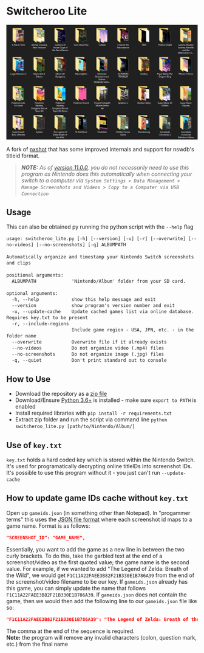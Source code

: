 # Switcheroo Lite

![Organized demo](/dev/albums.jpg)

A fork of [nxshot](https://github.com/s1cp/nxshot) that has some improved internals and support for nswdb's titleid format.

> _**NOTE:** As of [version 11.0.0](https://en-americas-support.nintendo.com/app/answers/detail/a_id/22525/~/nintendo-switch-system-updates-and-change-history#v1100), you do not necessarily need to use this program as Nintendo does this automatically when connecting your switch to a computer via `System Settings > Data Management > Manage Screenshots and Videos > Copy to a Computer via USB Connection`_

## Usage

This can also be obtained py running the python script with the `--help` flag

```text
usage: switcheroo_lite.py [-h] [--version] [-u] [-r] [--overwrite] [--no-videos] [--no-screenshots] [-q] ALBUMPATH

Automatically organize and timestamp your Nintendo Switch screenshots and clips

positional arguments:
  ALBUMPATH             'Nintendo/Album' folder from your SD card.

optional arguments:
  -h, --help            show this help message and exit
  --version             show program's version number and exit
  -u, --update-cache    Update cached games list via online database. Requires key.txt to be present
  -r, --include-regions
                        Include game region - USA, JPN, etc. - in the folder name
  --overwrite           Overwrite file if it already exists
  --no-videos           Do not organize video (.mp4) files
  --no-screenshots      Do not organize image (.jpg) files
  -q, --quiet           Don't print standard out to console
  ```

## How to Use

- Download the repository as a [zip file](https://github.com/dmynerd78/switcheroo-lite/archive/master.zip)
- Download/Ensure [Python 3.6+](https://www.python.org/downloads/) is installed - make sure `export to PATH` is enabled
- Install required libraries with `pip install -r requirements.txt`
- Extract zip folder and run the script via command line `python switcheroo_lite.py [path/to/Nintendo/Album/]`

## Use of `key.txt`

`key.txt` holds a hard coded key which is stored within the Nintendo Switch. It's used for programatically decrypting online titleIDs into screenshot IDs. It's possible to use this program without it - you just can't run `--update-cache`

## How to update game IDs cache without `key.txt`

Open up `gameids.json` (in something other than Notepad). In "progammer terms" this uses the [JSON file format](https://www.w3schools.com/whatis/whatis_json.asp) where each screenshot id maps to a game name. Format is as follows:

```json
"SCREENSHOT_ID": "GAME_NAME",
```

Essentially, you want to add the game as a new line in between the two curly brackets. To do this, take the garbled text at the end of a screenshot/video as the first quoted value; the game name is the second value. For example, if we wanted to add "The Legend of Zelda: Breath of the Wild", we would get `F1C11A22FAEE3B82F21B330E1B786A39` from the end of the screenshot/video filename to be our key. If `gameids.json` already has this game, you can simply update the name that follows `F1C11A22FAEE3B82F21B330E1B786A39`. If `gameids.json` does not contain the game, then we would then add the following line to our `gameids.json` file like so:

```json
"F1C11A22FAEE3B82F21B330E1B786A39": "The Legend of Zelda: Breath of the Wild",
```

The comma at the end of the sequence is required.  
**Note:** the program will remove any invalid characters (colon, question mark, etc.) from the final name
